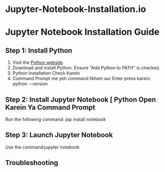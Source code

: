 # Jupyter-Notebook-Installation.io

# Jupyter Notebook Installation Guide

## Step 1: Install Python
1. Visit the [Python website](https://www.python.org/downloads/).
2. Download and install Python. Ensure "Add Python to PATH" is checked.
3. Python Installation Check Karein
4. Command Prompt me yeh command likhein aur Enter press karein: python --version

## Step 2: Install Jupyter Notebook [ Python Open Karein Ya Command Prompt
Run the following command: pip install notebook

## Step 3: Launch Jupyter Notebook
Use the command:jupyter notebook

## Troubleshooting
